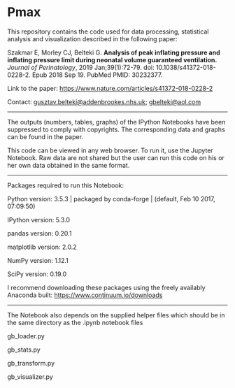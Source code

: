# Pmax

This repository contains the code used for data processing, statistical analysis and visualization described in the following paper:

Szakmar E, Morley CJ, Belteki G. **Analysis of peak inflating pressure and
inflating pressure limit during neonatal volume guaranteed ventilation.** _Journal
of Perinatology_, 2019 Jan;39(1):72-79. doi: 10.1038/s41372-018-0228-2. Epub 2018 Sep
19. PubMed PMID: 30232377.

Link to the paper: https://www.nature.com/articles/s41372-018-0228-2

Contact: gusztav.belteki@addenbrookes.nhs.uk; gbelteki@aol.com

____


The outputs (numbers, tables, graphs) of the IPython Notebooks have been suppressed
to comply with copyrights. The corresponding data and graphs can be found in the paper.

This code can be viewed in any web browser. To run it, use the Jupyter Notebook.
Raw data are not shared but the user can run this code on his or her own data obtained
in the same format.

____

Packages required to run this Notebook:

Python version: 3.5.3 | packaged by conda-forge | (default, Feb 10 2017, 07:09:50)

IPython version: 5.3.0

pandas version: 0.20.1

matplotlib version: 2.0.2

NumPy version: 1.12.1

SciPy version: 0.19.0

I recommend downloading these packages using the freely availably Anaconda built: https://www.continuum.io/downloads

____

The Notebook also depends on the supplied helper files which should be in the same
directory as the .ipynb notebook files

gb_loader.py

gb_stats.py

gb_transform.py

gb_visualizer.py
